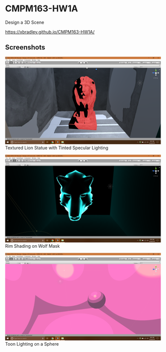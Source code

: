 # CMPM163-HW1A
Design a 3D Scene

https://xbradley.github.io/CMPM163-HW1A/

## Screenshots

![Lion](Screenshots/texturedSpecularShader.png)
Textured Lion Statue with Tinted Specular Lighting

![Wolf](Screenshots/rimShader.png)
Rim Shading on Wolf Mask

![Sphere](Screenshots/toonShader.png)
Toon Lighting on a Sphere
